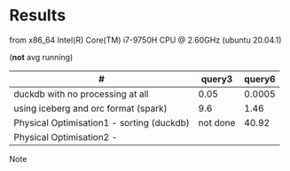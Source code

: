 # Results
from x86_64 Intel(R) Core(TM) i7-9750H CPU @ 2.60GHz (ubuntu 20.04.1)

(**not** avg running)

| #                                         | query3   | query6 |
|-------------------------------------------|----------|--------|
| duckdb with no processing at all          | 0.05     | 0.0005 |
| using iceberg and orc format (spark)      | 9.6      | 1.46   |
| Physical Optimisation1 - sorting (duckdb) | not done | 40.92  |
| Physical Optimisation2 -                  |          |        |

Note